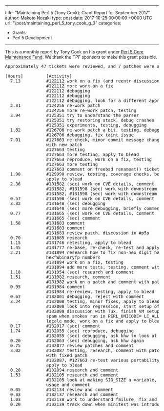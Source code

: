 
---
title: "Maintaining Perl 5 (Tony Cook): Grant Report for September 2017"
author: Makoto Nozaki
type: post
date: 2017-10-25 00:00:00 +0000 UTC
url: "/post/maintaining_perl_5_tony_cook_g_3"
categories:
 - Grants
 - Perl 5 Development

---

This is a monthly report by Tony Cook on his grant under [Perl 5 Core Maintenance Fund](http://www.perlfoundation.org/perl_5_core_maintenance_fund). We thank the TPF sponsors to make this grant possible.


<pre>Approximately 47 tickets were reviewed, and 7 patches were applied.

[Hours]         [Activity]
  7.13          #122112 work on a fix (and reentr discussion with khw)
                #122112 more work on a fix
                #122112 debugging
                #122112 debugging
                #122112 debugging, look for a different approach
  2.31          #124256 re-work patch
                #124256 more re-work patch, testing
  3.94          #125351 try to understand the parser
                #125351 try restoring stack, debug crashes
                #125351 experiments, testing, debugging
  1.82          #126706 re-work patch a bit, testing, debugging
                #126706 debugging, fix taint issue
  7.01          #127663 re-check, minor commit message changes, comment
                with new patch
                #127663 testing
                #127663 more testing, apply to blead
                #127663 reproduce, work on a fix, testing
                #127663 more testing
                #127663 comment on freebsd renameat() ticket
  1.98          #129990 review, testing, coverage checks, benchmarking,
                apply to blead
  2.36          #131582 (sec) work on CVE details, comment
                #131582, #131598 (sec) work with downstream
                #131582, #131598 (sec) work with downstream
  0.57          #131598 (sec) work on CVE details, comment
  3.32          #131648 (sec) debugging
                #131648 (sec) more debugging, briefly comment
  0.77          #131665 (sec) work on CVE details, comment
                #131665 (sec) comment
  1.58          #131683 comment
                #131683 comment
                #131683 review patch, discussion in #p5p
  0.70          #131685 research
  1.15          #131746 retesting, apply to blead
  1.45          #131777 re-base, re-check, re-test and apply to blead
  2.21          #131894 research how to fix non-hex digit handling for
                hex^Wbinaryfp numbers
                #131894 work on a fix, testing
                #131894 add more tests, testing, comment with patch
  1.18          #131954 (sec) research and comment
  1.51          #131982 research, comment
                #131982 work on a patch and comment with patch
  0.95          #131984 comment
                #131984 re-review, testing, apply to blead
  0.67          #132001 debugging, reject with comment
  3.24          #132008 testing, minor fixes, apply to blead
                #132008 look into regression, start setup of test VM
                #132008 discussion with Tux, finish VM setup, also discuss
                spam when smokes run in PERL_UNICODE= LC_ALL=some-utf8-
                locale mode, work on a fix and apply to blead
  0.17          #132017 (sec) comment
  1.74          #132055 (sec) reproduce, debugging
                #132055 (sec) debugging, ask khw to look at it
  0.20          #132063 (sec) debugging, ask khw again
  0.75          #132077 review patches and comment
  3.02          #132087 testing, research, comment with patch, comment
                with fixed patch
                #132087, #127663 re-test various portability fixes and
                apply to blead
  0.28          #132094 research and comment
  1.53          #132105 research and comment
                #132105 look at making SIG_SIZE a variable, check CPAN for
                usage and comment
  0.05          #132134 review and comment
  0.33          #132137 research and comment
  1.03          #132138 work to understand failure, fix and apply to blead
  0.20          #132139 track down when minitest was introduced and
         